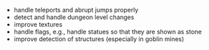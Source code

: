 - handle teleports and abrupt jumps properly
- detect and handle dungeon level changes
- improve textures
- handle flags, e.g., handle statues so that they are shown as stone 
- improve detection of structures (especially in goblin mines)
